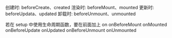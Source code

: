 创建时: beforeCreate、created
渲染时: beforeMount、mounted
更新时: beforeUpdata、updated
卸载时: beforeUnmount、unmounted

若在 setup 中使用生命周期函数，要在前面加上 on
onBeforeMount
onMounted
onBeforeUpdate
onUpdated
onBeforeUnmount
onUnmounted